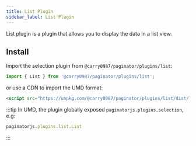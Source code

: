 ```yaml
---
title: List Plugin
sidebar_label: List Plugin
---
```


List plugin is a plugin that allows you to display the data in a list view.

## Install

Import the selection plugin from `@carry0987/paginator/plugins/list`:

```ts
import { List } from '@carry0987/paginator/plugins/list';
```

or use a CDN to import the UMD format:

```html
<script src="https://unpkg.com/@carry0987/paginator/plugins/list/dist/list.min.js"></script>
```

:::tip
In UMD, the plugin globally exposed `paginatorjs.plugins.selection`, e.g:

```ts
paginatorjs.plugins.list.List
```
:::

